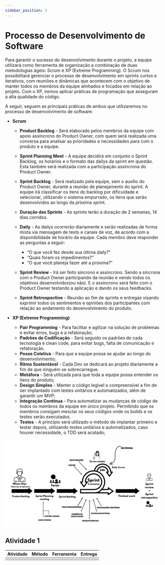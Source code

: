```yaml
---
sidebar_position: 3
---
```


# Processo de Desenvolvimento de Software

Para garantir o sucesso do desenvolvimento durante o projeto, a equipe utilizará como ferramenta de organização a combinação de duas metodologias ágeis: Scrum e XP (Extreme Programming). O Scrum nos possibilitará gerenciar o processo de desenvolvimento em sprints curtos e iterativos, com reuniões e dinâmicas que acontecem com o objetivo de manter todos os membros da equipe alinhados e focados em relação ao projeto. Com o XP, iremos aplicar práticas de programação que asseguram a alta qualidade do código.

A seguir, seguem as principais práticas de ambos que utilizaremos no processo de desenvolvimento de software:


- **Scrum**
    - **Product Backlog** - Será elaborado pelos membros da equipe com apoio assíncrono do Product Owner, com quem será realizada uma conversa para analisar as prioridades e necessidades para com o produto e a equipe.

    - **Sprint Planning Meet** - A equipe decidirá em conjunto o Sprint Backlog, os horários e o formato das dailys da sprint em questão. Esta também será realizada com a participação assíncrona do Product Owner.

    - **Sprint Backlog** - Será realizado pela equipe, sem o auxílio do Product Owner, durante a reunião de planejamento do sprint. A equipe irá classificar os itens do backlog por dificuldade e selecionar, utilizando o sistema empurrado, os itens que serão desenvolvidos ao longo da próxima sprint.

    - **Duração das Sprints** - As sprints terão a duração de 2 semanas, 14 dias corridos. 

    - **Daily** - As dailys ocorrerão diariamente e serão realizadas de forma mista via mensagem de texto e canais de voz, de acordo com a disponibilidade de horário da equipe. Cada membro deve responder as perguntas a seguir: 
        - “O que você fez desde sua última daily?”
        - “Quais foram os impedimentos?”
        - “O que você planeja fazer até a próxima?”

    - **Sprint Review** - Irá ser feito síncrono e assíncrono. Sendo a síncrona com o Product Owner participando da reunião e vendo todos os objetivos desenvolvidos(ou não). E o assíncrono será feito com o Product Owner testando a aplicação e dando os seus feedbacks.

    - **Sprint Retrospective** - Reunião ao fim de sprints e entregas visando exprimir todos os sentimentos e opiniões dos participantes com relação ao andamento do desenvolvimento do produto.


- **XP (Extreme Programming)**
    - **Pair Programming** - Para facilitar e agilizar na solução de problemas e evitar erros, bugs e a refatoração;
    - **Padrões de Codificação** - Será seguido os padrões de cada tecnologia e clean code, para evitar bugs, falta de comunicação e refatoração.
    - **Posse Coletiva** - Para que a equipe possa se ajudar ao longo do desenvolvimento;
    - **Ritmo Sustentável** - Cada Dev se dedicará ao projeto diariamente a fim de que ninguém se sobrecarregue.
    - **Metáfora** - Será utilizada para que toda a equipe possa entender os itens do produto;
    - **Design Simples** - Manter o código legível e compreensível a fim de ser implantado com testes unitários e automatizados, além de garantir um MVP;
    - **Integração Contínua** - Para automatizar as mudanças de código de todos os membros da equipe em único projeto. Permitindo que os membros consigam mesclar os seus códigos onde os builds e os testes serão executados.
    - **Testes** - A princípio será utilizado o método de implantar primeiro e testar depois, utilizando testes unitários e automatizados, caso houver necessidade, o TDD será acatado;


![Scrum Process](img/scrum.png)

## Atividade 1

| **Atividade** | **Método** | **Ferramenta** | **Entrega** |
|---------------|------------|----------------|-------------|
|               |            |                |             |
